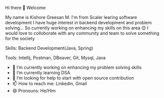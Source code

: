 Hi there 👋 Welcome

My name is Kishore Greesan M. I'm from Scaler learing software development
I have huge interest in backend development and problem solving... So currently working on enhancing my skills on this area 😊
I would love to colloborate with any community and team to solve something for the society

Skills:
Backend Development(Java, Spring)

Tools:
Intellij, Postman, DBeaver, Git, Mysql, Java

- 🔭 I’m currently working on enhancing my problem solving skills
- 🌱 I’m currently learning DSA
- 🤔 I’m looking for help to start with open source contribution
- 📫 How to reach me: Linkedin, Gmail
- 😄 Pronouns: He/Him

